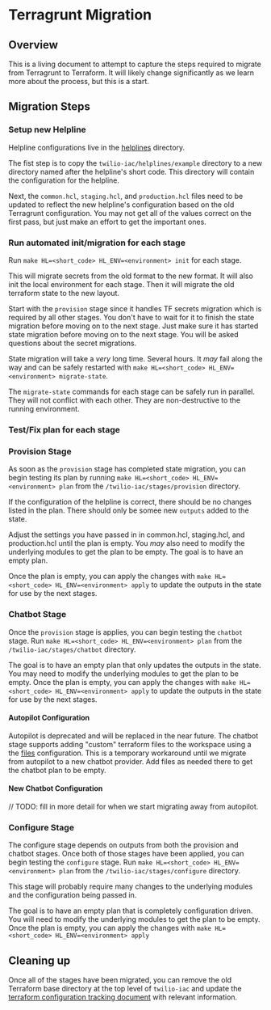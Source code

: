 # Terragrunt Migration

## Overview

This is a living document to attempt to capture the steps required to migrate from Terragrunt to Terraform. It will likely change significantly as we learn more about the process, but this is a start.

## Migration Steps

### Setup new Helpline

Helpline configurations live in the [helplines](../helplines/README.md) directory.

The fist step is to copy the `twilio-iac/helplines/example` directory to a new directory named after the helpline's short code. This directory will contain the configuration for the helpline.

Next, the `common.hcl`, `staging.hcl`, and `production.hcl` files need to be updated to reflect the new helpline's configuration based on the old Terragrunt configuration. You may not get all of the values correct on the first pass, but just make an effort to get the important ones.

### Run automated init/migration for each stage

Run `make HL=<short_code> HL_ENV=<environment> init` for each stage.

This will migrate secrets from the old format to the new format. It will also init the local environment for each stage. Then it will migrate the old terraform state to the new layout.

Start with the `provision` stage since it handles TF secrets migration which is required by all other stages. You don't have to wait for it to finish the state migration before moving on to the next stage. Just make sure it has started state migration before moving on to the next stage. You will be asked questions about the secret migrations.

State migration will take a *very* long time. Several hours. It *may* fail along the way and can be safely restarted with `make HL=<short_code> HL_ENV=<environment> migrate-state`.

The `migrate-state` commands for each stage can be safely run in parallel. They will not conflict with each other. They are non-destructive to the running environment.

### Test/Fix plan for each stage

### Provision Stage

As soon as the `provision` stage has completed state migration, you can begin testing its plan by running `make HL=<short_code> HL_ENV=<environment> plan` from the `/twilio-iac/stages/provision` directory.

If the configuration of the helpline is correct, there should be no changes listed in the plan. There should only be somee new `outputs` added to the state.

Adjust the settings you have passed in in common.hcl, staging.hcl, and production.hcl until the plan is empty. You *may* also need to modify the underlying modules to get the plan to be empty. The goal is to have an empty plan.

Once the plan is empty, you can apply the changes with `make HL=<short_code> HL_ENV=<environment> apply` to update the outputs in the state for use by the next stages.

### Chatbot Stage

Once the `provision` stage is applies, you can begin testing the `chatbot` stage. Run `make HL=<short_code> HL_ENV=<environment> plan` from the `/twilio-iac/stages/chatbot` directory.

The goal is to have an empty plan that only updates the outputs in the state. You may need to modify the underlying modules to get the plan to be empty. Once the plan is empty, you can apply the changes with `make HL=<short_code> HL_ENV=<environment> apply` to update the outputs in the state for use by the next stages.

#### Autopilot Configuration

Autopilot is deprecated and will be replaced in the near future. The chatbot stage supports adding "custom" terraform files to the workspace using a the [files](../helplines/files/README.md) configuration. This is a temporary workaround until we migrate from autopilot to a new chatbot provider. Add files as needed there to get the chatbot plan to be empty.

#### New Chatbot Configuration

// TODO: fill in more detail for when we start migrating away from autopilot.

### Configure Stage

The configure stage depends on outputs from both the provision and chatbot stages. Once both of those stages have been applied, you can begin testing the `configure` stage. Run `make HL=<short_code> HL_ENV=<environment> plan` from the `/twilio-iac/stages/configure` directory.

This stage will probably require many changes to the underlying modules and the configuration being passed in.

The goal is to have an empty plan that is completely configuration driven. You will need to modify the underlying modules to get the plan to be empty. Once the plan is empty, you can apply the changes with `make HL=<short_code> HL_ENV=<environment> apply`

## Cleaning up

Once all of the stages have been migrated, you can remove the old Terraform base directory at the top level of `twilio-iac` and update the [terraform configuration tracking document](https://app.box.com/file/1109527438079) with relevant information.

